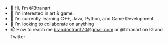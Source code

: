 - 👋 Hi, I’m @Btranart
- 👀 I’m interested in art & game.
- 🌱 I’m currently learning C++, Java, Python, and Game Development 
- 💞️ I’m looking to collaborate on anything
- 📫 How to reach me brandontran120@gmail.com or @btranart on IG and Twitter

<!---
Btranart/Btranart is a ✨ special ✨ repository because its `README.md` (this file) appears on your GitHub profile.
You can click the Preview link to take a look at your changes.
--->
